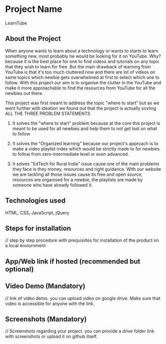 # Project Name
LearnTube

## About the Project
When anyone wants to learn about a technology or wants to starts to learn something new, most probably he would be looking for it on YouTube. Why? because it is the best place for one to find videos and tutorials on any topic that they wish to learn for free. But the main drawback of learning from YouTube is that it's too much cluttered now and there are lot of videos on same topics which newbie gets overwhelmed at first to select which one to follow. With this project our aim is to organise the clutter in the YouTube and make it more approachable to find the resources from YouTube for all the newbies out there.

This project was first meant to address the topic "where to start" but as we went further with ideation we found out that the project is actually sovling ALL THE THREE PROBLEM STATEMENTS

1. It solves the "where to start" problem because at the core this project is meant to be used for all newbies and help them to not get lost on what to follow

2. It solves the "Organized learning" because our project's approach is to make a video playlist index which would be strictly made to for newbies to follow from zero-intermediate level or even advanced.

3. It solves "EdTech for Rural India" issue cause one of the main problems they face is they money, resources and right guidance. With our website we are tackling all those issues cause its free and open source, resources are organised for a newbie, the playlists are made by someone who have already followed it.

## Technologies used
HTML, CSS, JavaScript, jQuery

## Steps for installation
// step by step procedure with prequisiites for installation of the product 
on a local enviornment

## App/Web link if hosted (recommended but optional)

## Video Demo (Mandatory)
// link of video demo. you can upload video on google drive. Make sure that
video is accessible for anyone with the link.

## Screenshots (Mandatory)
// Screenshots regarding your project. you can provide a drive folder link with
screenshots or upload it on github itself.